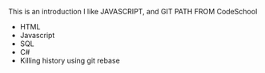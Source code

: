 This is an introduction
I like JAVASCRIPT, and GIT PATH FROM CodeSchool
* HTML
* Javascript
* SQL
* C#
* Killing history using git rebase
